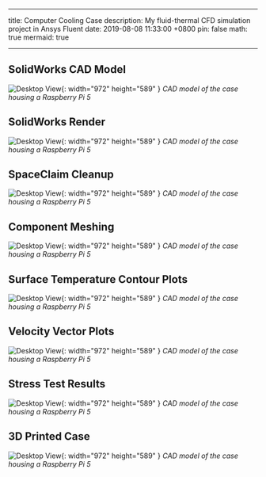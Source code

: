 
---
title: Computer Cooling Case
description: My fluid-thermal CFD simulation project in Ansys Fluent
date: 2019-08-08 11:33:00 +0800
pin: false
math: true
mermaid: true

---

## SolidWorks CAD Model

![Desktop View](/assets/img/profile_picture.jpg){: width="972" height="589" }
_CAD model of the case housing a Raspberry Pi 5_

## SolidWorks Render

![Desktop View](/assets/img/profile_picture.jpg){: width="972" height="589" }
_CAD model of the case housing a Raspberry Pi 5_

## SpaceClaim Cleanup

![Desktop View](/assets/img/profile_picture.jpg){: width="972" height="589" }
_CAD model of the case housing a Raspberry Pi 5_

## Component Meshing

![Desktop View](/assets/img/profile_picture.jpg){: width="972" height="589" }
_CAD model of the case housing a Raspberry Pi 5_

## Surface Temperature Contour Plots

![Desktop View](/assets/img/profile_picture.jpg){: width="972" height="589" }
_CAD model of the case housing a Raspberry Pi 5_

## Velocity Vector Plots

![Desktop View](/assets/img/profile_picture.jpg){: width="972" height="589" }
_CAD model of the case housing a Raspberry Pi 5_

## Stress Test Results

![Desktop View](/assets/img/profile_picture.jpg){: width="972" height="589" }
_CAD model of the case housing a Raspberry Pi 5_

## 3D Printed Case

![Desktop View](/assets/img/profile_picture.jpg){: width="972" height="589" }
_CAD model of the case housing a Raspberry Pi 5_
